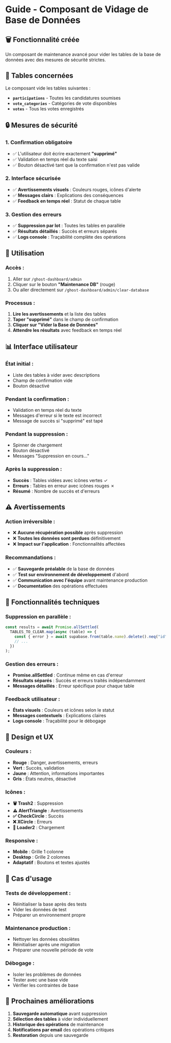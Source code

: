 # Guide - Composant de Vidage de Base de Données

## 🗑️ Fonctionnalité créée

Un composant de maintenance avancé pour vider les tables de la base de données avec des mesures de sécurité strictes.

## 🎯 Tables concernées

Le composant vide les tables suivantes :

- **`participations`** - Toutes les candidatures soumises
- **`vote_categories`** - Catégories de vote disponibles
- **`votes`** - Tous les votes enregistrés

## 🔒 Mesures de sécurité

### **1. Confirmation obligatoire**

- ✅ L'utilisateur doit écrire exactement **"supprimé"**
- ✅ Validation en temps réel du texte saisi
- ✅ Bouton désactivé tant que la confirmation n'est pas valide

### **2. Interface sécurisée**

- ✅ **Avertissements visuels** : Couleurs rouges, icônes d'alerte
- ✅ **Messages clairs** : Explications des conséquences
- ✅ **Feedback en temps réel** : Statut de chaque table

### **3. Gestion des erreurs**

- ✅ **Suppression par lot** : Toutes les tables en parallèle
- ✅ **Résultats détaillés** : Succès et erreurs séparés
- ✅ **Logs console** : Traçabilité complète des opérations

## 🚀 Utilisation

### **Accès :**

1. Aller sur `/ghost-dashboard/admin`
2. Cliquer sur le bouton **"Maintenance DB"** (rouge)
3. Ou aller directement sur `/ghost-dashboard/admin/clear-database`

### **Processus :**

1. **Lire les avertissements** et la liste des tables
2. **Taper "supprimé"** dans le champ de confirmation
3. **Cliquer sur "Vider la Base de Données"**
4. **Attendre les résultats** avec feedback en temps réel

## 📊 Interface utilisateur

### **État initial :**

- Liste des tables à vider avec descriptions
- Champ de confirmation vide
- Bouton désactivé

### **Pendant la confirmation :**

- Validation en temps réel du texte
- Messages d'erreur si le texte est incorrect
- Message de succès si "supprimé" est tapé

### **Pendant la suppression :**

- Spinner de chargement
- Bouton désactivé
- Messages "Suppression en cours..."

### **Après la suppression :**

- **Succès** : Tables vidées avec icônes vertes ✓
- **Erreurs** : Tables en erreur avec icônes rouges ✗
- **Résumé** : Nombre de succès et d'erreurs

## ⚠️ Avertissements

### **Action irréversible :**

- ❌ **Aucune récupération possible** après suppression
- ❌ **Toutes les données sont perdues** définitivement
- ❌ **Impact sur l'application** : Fonctionnalités affectées

### **Recommandations :**

- ✅ **Sauvegarde préalable** de la base de données
- ✅ **Test sur environnement de développement** d'abord
- ✅ **Communication avec l'équipe** avant maintenance production
- ✅ **Documentation** des opérations effectuées

## 🔧 Fonctionnalités techniques

### **Suppression en parallèle :**

```typescript
const results = await Promise.allSettled(
  TABLES_TO_CLEAR.map(async (table) => {
    const { error } = await supabase.from(table.name).delete().neq("id", 0);
    // ...
  })
);
```

### **Gestion des erreurs :**

- **Promise.allSettled** : Continue même en cas d'erreur
- **Résultats séparés** : Succès et erreurs traités indépendamment
- **Messages détaillés** : Erreur spécifique pour chaque table

### **Feedback utilisateur :**

- **États visuels** : Couleurs et icônes selon le statut
- **Messages contextuels** : Explications claires
- **Logs console** : Traçabilité pour le débogage

## 🎨 Design et UX

### **Couleurs :**

- **Rouge** : Danger, avertissements, erreurs
- **Vert** : Succès, validation
- **Jaune** : Attention, informations importantes
- **Gris** : États neutres, désactivé

### **Icônes :**

- **🗑️ Trash2** : Suppression
- **⚠️ AlertTriangle** : Avertissements
- **✅ CheckCircle** : Succès
- **❌ XCircle** : Erreurs
- **🔄 Loader2** : Chargement

### **Responsive :**

- **Mobile** : Grille 1 colonne
- **Desktop** : Grille 2 colonnes
- **Adaptatif** : Boutons et textes ajustés

## 📝 Cas d'usage

### **Tests de développement :**

- Réinitialiser la base après des tests
- Vider les données de test
- Préparer un environnement propre

### **Maintenance production :**

- Nettoyer les données obsolètes
- Réinitialiser après une migration
- Préparer une nouvelle période de vote

### **Débogage :**

- Isoler les problèmes de données
- Tester avec une base vide
- Vérifier les contraintes de base

## 🔄 Prochaines améliorations

1. **Sauvegarde automatique** avant suppression
2. **Sélection des tables** à vider individuellement
3. **Historique des opérations** de maintenance
4. **Notifications par email** des opérations critiques
5. **Restoration** depuis une sauvegarde
